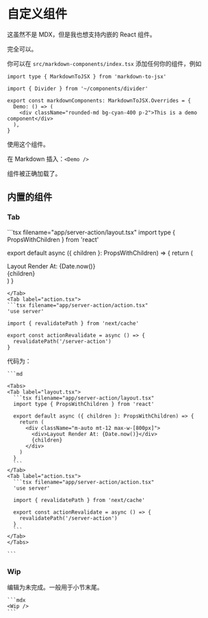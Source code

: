 # 自定义组件

这虽然不是 MDX，但是我也想支持内嵌的 React 组件。

完全可以。

你可以在 `src/markdown-components/index.tsx` 添加任何你的组件，例如

```tsx filename="src/markdown-components/index.tsx"
import type { MarkdownToJSX } from 'markdown-to-jsx'

import { Divider } from '~/components/divider'

export const markdownComponents: MarkdownToJSX.Overrides = {
  Demo: () => (
    <div className="rounded-md bg-cyan-400 p-2">This is a demo component</div>
  ),
}

```

使用这个组件。

在 Markdown 插入：`<Demo />`

<Demo />

组件被正确加载了。

## 内置的组件

### Tab

<Tabs>
<Tab label="layout.tsx">
  ```tsx filename="app/server-action/layout.tsx"
  import type { PropsWithChildren } from 'react'

  export default async ({ children }: PropsWithChildren) => {
    return (
      <div className="m-auto mt-12 max-w-[800px]">
        <div>Layout Render At: {Date.now()}</div>
        {children}
      </div>
    )
  }
  ```
</Tab>
<Tab label="action.tsx">
  ```tsx filename="app/server-action/action.tsx"
  'use server'

  import { revalidatePath } from 'next/cache'

  export const actionRevalidate = async () => {
    revalidatePath('/server-action')
  }
  ```
</Tab>
</Tabs>

代码为：

````mdx
```md

<Tabs>
<Tab label="layout.tsx">
  ```tsx filename="app/server-action/layout.tsx"
  import type { PropsWithChildren } from 'react'

  export default async ({ children }: PropsWithChildren) => {
    return (
      <div className="m-auto mt-12 max-w-[800px]">
        <div>Layout Render At: {Date.now()}</div>
        {children}
      </div>
    )
  }
  ```
</Tab>
<Tab label="action.tsx">
  ```tsx filename="app/server-action/action.tsx"
  'use server'

  import { revalidatePath } from 'next/cache'

  export const actionRevalidate = async () => {
    revalidatePath('/server-action')
  }
  ```
</Tab>
</Tabs>

```
````

### Wip

编辑为未完成。一般用于小节末尾。

````
```mdx
<Wip />
```
````

<Wip />
